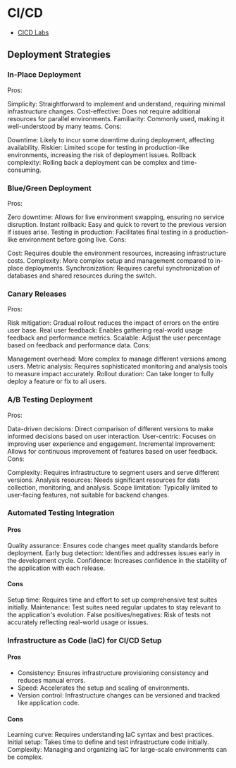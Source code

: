 # CI/CD

- [CICD Labs](./devops-tools/CICD100.md)

## Deployment Strategies

### In-Place Deployment

Pros:

Simplicity: Straightforward to implement and understand, requiring minimal infrastructure changes.
Cost-effective: Does not require additional resources for parallel environments.
Familiarity: Commonly used, making it well-understood by many teams.
Cons:

Downtime: Likely to incur some downtime during deployment, affecting availability.
Riskier: Limited scope for testing in production-like environments, increasing the risk of deployment issues.
Rollback complexity: Rolling back a deployment can be complex and time-consuming.

### Blue/Green Deployment

Pros:

Zero downtime: Allows for live environment swapping, ensuring no service disruption.
Instant rollback: Easy and quick to revert to the previous version if issues arise.
Testing in production: Facilitates final testing in a production-like environment before going live.
Cons:

Cost: Requires double the environment resources, increasing infrastructure costs.
Complexity: More complex setup and management compared to in-place deployments.
Synchronization: Requires careful synchronization of databases and shared resources during the switch.

### Canary Releases

Pros:

Risk mitigation: Gradual rollout reduces the impact of errors on the entire user base.
Real user feedback: Enables gathering real-world usage feedback and performance metrics.
Scalable: Adjust the user percentage based on feedback and performance data.
Cons:

Management overhead: More complex to manage different versions among users.
Metric analysis: Requires sophisticated monitoring and analysis tools to measure impact accurately.
Rollout duration: Can take longer to fully deploy a feature or fix to all users.

### A/B Testing Deployment

Pros:

Data-driven decisions: Direct comparison of different versions to make informed decisions based on user interaction.
User-centric: Focuses on improving user experience and engagement.
Incremental improvement: Allows for continuous improvement of features based on user feedback.
Cons:

Complexity: Requires infrastructure to segment users and serve different versions.
Analysis resources: Needs significant resources for data collection, monitoring, and analysis.
Scope limitation: Typically limited to user-facing features, not suitable for backend changes.

### Automated Testing Integration

#### Pros

Quality assurance: Ensures code changes meet quality standards before deployment.
Early bug detection: Identifies and addresses issues early in the development cycle.
Confidence: Increases confidence in the stability of the application with each release.

#### Cons

Setup time: Requires time and effort to set up comprehensive test suites initially.
Maintenance: Test suites need regular updates to stay relevant to the application's evolution.
False positives/negatives: Risk of tests not accurately reflecting real-world usage or issues.

### Infrastructure as Code (IaC) for CI/CD Setup

#### Pros

- Consistency: Ensures infrastructure provisioning consistency and reduces manual errors.
- Speed: Accelerates the setup and scaling of environments.
- Version control: Infrastructure changes can be versioned and tracked like application code.

#### Cons

Learning curve: Requires understanding IaC syntax and best practices.
Initial setup: Takes time to define and test infrastructure code initially.
Complexity: Managing and organizing IaC for large-scale environments can be complex.
